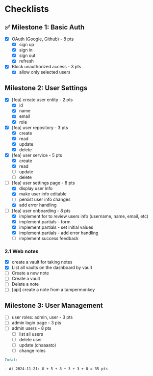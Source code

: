 # Checklists

## ✅ Milestone 1: Basic Auth

- [x] OAuth (Google, Github) - 8 pts
  - [x] sign up
  - [x] sign in
  - [x] sign out
  - [x] refresh
- [x] Block unauthorized access - 3 pts
  - [x] allow only selected users

## Milestone 2: User Settings

- [x] [fea] create user entity - 2 pts
  - [x] id
  - [x] name
  - [x] email
  - [x] role

- [x] [fea] user repository - 3 pts
  - [x] create
  - [x] read
  - [x] update
  - [x] delete

- [x] [fea] user service - 5 pts
  - [x] create
  - [x] read
  - [ ] update
  - [ ] delete

- [ ] [fea] user settings page - 8 pts
  - [x] display user info
  - [x] make user info editable
  - [ ] persist user info changes
  - [x] add error handling

- [ ] [fea] user onboarding - 8 pts
  - [x] implement for to review users info (username, name, email, etc)
  - [x] implement partials - form
  - [x] implement partials - set initial values
  - [x] implement partials - add error handling
  - [ ] implement success feedback

### 2.1 Web notes

- [x] create a vault for taking notes
- [x] List all vaults on the dashboard by vault
- [ ] Create a new note
- [ ] Create a vault
- [ ] Delete a note
- [ ] [api] create a note from a tampermonkey

## Milestone 3: User Management

- [ ] user roles: admin, user - 3 pts
- [ ] admin login page - 3 pts
- [ ] admin users - 8 pts
  - [ ] list all users
  - [ ] delete user
  - [ ] update (chaaaato)
  - [ ] change roles

```md
Total:

- At 2024-11-21: 8 + 5 + 8 + 3 + 3 + 8 = 35 pts
```
